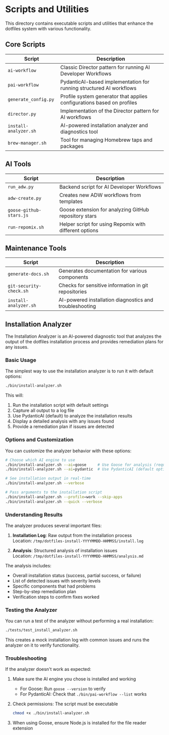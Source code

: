 # Scripts and Utilities

This directory contains executable scripts and utilities that enhance the dotfiles system with various functionality.

## Core Scripts

| Script | Description |
|--------|-------------|
| `ai-workflow` | Classic Director pattern for running AI Developer Workflows |
| `pai-workflow` | PydanticAI-based implementation for running structured AI workflows |
| `generate_config.py` | Profile system generator that applies configurations based on profiles |
| `director.py` | Implementation of the Director pattern for AI workflows |
| `install-analyzer.sh` | AI-powered installation analyzer and diagnostics tool |
| `brew-manager.sh` | Tool for managing Homebrew taps and packages |

## AI Tools

| Script | Description |
|--------|-------------|
| `run_adw.py` | Backend script for AI Developer Workflows |
| `adw-create.py` | Creates new ADW workflows from templates |
| `goose-github-stars.js` | Goose extension for analyzing GitHub repository stars |
| `run-repomix.sh` | Helper script for using Repomix with different options |

## Maintenance Tools

| Script | Description |
|--------|-------------|
| `generate-docs.sh` | Generates documentation for various components |
| `git-security-check.sh` | Checks for sensitive information in git repositories |
| `install-analyzer.sh` | AI-powered installation diagnostics and troubleshooting |

## Installation Analyzer

The Installation Analyzer is an AI-powered diagnostic tool that analyzes the output of the dotfiles installation process and provides remediation plans for any issues.

### Basic Usage

The simplest way to use the installation analyzer is to run it with default options:

```bash
./bin/install-analyzer.sh
```

This will:
1. Run the installation script with default settings
2. Capture all output to a log file
3. Use PydanticAI (default) to analyze the installation results
4. Display a detailed analysis with any issues found
5. Provide a remediation plan if issues are detected

### Options and Customization

You can customize the analyzer behavior with these options:

```bash
# Choose which AI engine to use
./bin/install-analyzer.sh --ai=goose     # Use Goose for analysis (requires Goose)
./bin/install-analyzer.sh --ai=pydantic  # Use PydanticAI (default option)

# See installation output in real-time
./bin/install-analyzer.sh --verbose

# Pass arguments to the installation script
./bin/install-analyzer.sh --profile=work --skip-apps
./bin/install-analyzer.sh --quick --verbose
```

### Understanding Results

The analyzer produces several important files:

1. **Installation Log**: Raw output from the installation process  
   Location: `/tmp/dotfiles-install-YYYYMMDD-HHMMSS/install.log`

2. **Analysis**: Structured analysis of installation issues  
   Location: `/tmp/dotfiles-install-YYYYMMDD-HHMMSS/analysis.md`

The analysis includes:
- Overall installation status (success, partial success, or failure)
- List of detected issues with severity levels
- Specific components that had problems
- Step-by-step remediation plan
- Verification steps to confirm fixes worked

### Testing the Analyzer

You can run a test of the analyzer without performing a real installation:

```bash
./tests/test_install_analyzer.sh
```

This creates a mock installation log with common issues and runs the analyzer on it to verify functionality.

### Troubleshooting

If the analyzer doesn't work as expected:

1. Make sure the AI engine you chose is installed and working
   - For Goose: Run `goose --version` to verify
   - For PydanticAI: Check that `./bin/pai-workflow --list` works

2. Check permissions: The script must be executable
   ```bash
   chmod +x ./bin/install-analyzer.sh
   ```

3. When using Goose, ensure Node.js is installed for the file reader extension
